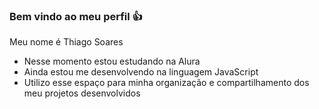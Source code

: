### Bem vindo ao meu perfil 👍

Meu nome é Thiago Soares

- Nesse momento estou estudando na Alura
- Ainda estou me desenvolvendo na linguagem JavaScript
- Utilizo esse espaço para minha organização e compartilhamento dos meu projetos desenvolvidos
